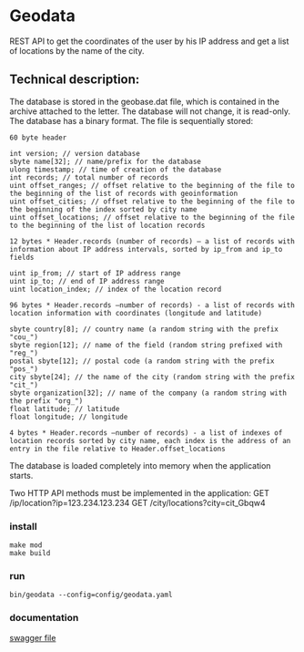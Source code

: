 # Geodata
REST API to get the coordinates of the user by his IP address and get a list of locations by the name of the city.

## Technical description:

The database is stored in the geobase.dat file, which is contained in the archive attached to the letter. The database will not change, it is read-only.
The database has a binary format. The file is sequentially stored:
```
60 byte header

int version; // version database
sbyte name[32]; // name/prefix for the database
ulong timestamp; // time of creation of the database
int records; // total number of records
uint offset_ranges; // offset relative to the beginning of the file to the beginning of the list of records with geoinformation
uint offset_cities; // offset relative to the beginning of the file to the beginning of the index sorted by city name
uint offset_locations; // offset relative to the beginning of the file to the beginning of the list of location records
```
```
12 bytes * Header.records (number of records) — a list of records with information about IP address intervals, sorted by ip_from and ip_to fields

uint ip_from; // start of IP address range
uint ip_to; // end of IP address range
uint location_index; // index of the location record
```
```
96 bytes * Header.records —number of records) - a list of records with location information with coordinates (longitude and latitude)

sbyte country[8]; // country name (a random string with the prefix "cou_")
sbyte region[12]; // name of the field (random string prefixed with "reg_")
postal sbyte[12]; // postal code (a random string with the prefix "pos_")
city sbyte[24]; // the name of the city (random string with the prefix "cit_")
sbyte organization[32]; // name of the company (a random string with the prefix "org_")
float latitude; // latitude
float longitude; // longitude
```
```
4 bytes * Header.records —number of records) - a list of indexes of location records sorted by city name, each index is the address of an entry in the file relative to Header.offset_locations
```

The database is loaded completely into memory when the application starts.

Two HTTP API methods must be implemented in the application:
GET /ip/location?ip=123.234.123.234
GET /city/locations?city=cit_Gbqw4

### install
```
make mod
make build
```
### run
```
bin/geodata --config=config/geodata.yaml
```

### documentation
[swagger file](docs/swagger.yaml)